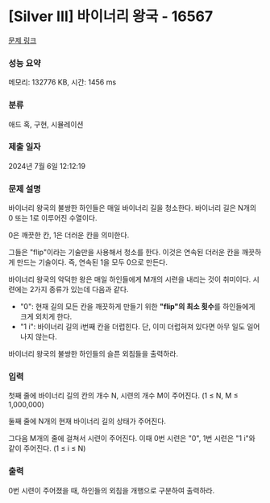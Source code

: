 # [Silver III] 바이너리 왕국 - 16567 

[문제 링크](https://www.acmicpc.net/problem/16567) 

### 성능 요약

메모리: 132776 KB, 시간: 1456 ms

### 분류

애드 혹, 구현, 시뮬레이션

### 제출 일자

2024년 7월 6일 12:12:19

### 문제 설명

<p>바이너리 왕국의 불쌍한 하인들은 매일 바이너리 길을 청소한다. 바이너리 길은 N개의 0 또는 1로 이루어진 수열이다.</p>

<p>0은 깨끗한 칸, 1은 더러운 칸을 의미한다.</p>

<p>그들은 "flip"이라는 기술만을 사용해서 청소를 한다. 이것은 연속된 더러운 칸을 깨끗하게 만드는 기술이다. 즉, 연속된 1을 모두 0으로 만든다.</p>

<p>바이너리 왕국의 악덕한 왕은 매일 하인들에게 M개의 시련을 내리는 것이 취미이다. 시련에는 2가지 종류가 있는데 다음과 같다.</p>

<ul>
	<li>"0": 현재 길의 모든 칸을 깨끗하게 만들기 위한 <strong>"flip"의 최소 횟수</strong>를 하인들에게 크게 외치게 한다.</li>
	<li>"1 i": 바이너리 길의 i번째 칸을 더럽힌다. 단, 이미 더럽혀져 있다면 아무 일도 일어나지 않는다.</li>
</ul>

<p>바이너리 왕국의 불쌍한 하인들의 슬픈 외침들을 출력하라.</p>

### 입력 

 <p>첫째 줄에 바이너리 길의 칸의 개수 N, 시련의 개수 M이 주어진다. (1 ≤ N, M ≤ 1,000,000)</p>

<p>둘째 줄에 N개의 현재 바이너리 길의 상태가 주어진다.</p>

<p>그다음 M개의 줄에 걸쳐서 시련이 주어진다. 이때 0번 시련은 "0", 1번 시련은 "1 i"와 같이 주어진다. (1 ≤ i ≤ N)</p>

### 출력 

 <p>0번 시련이 주어졌을 때, 하인들의 외침을 개행으로 구분하여 출력하라.</p>

